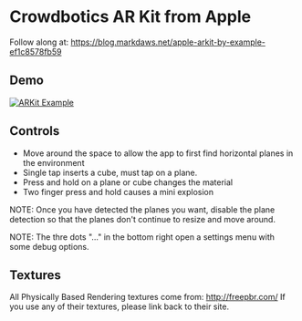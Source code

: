 # Crowdbotics AR Kit from Apple
Follow along at: https://blog.markdaws.net/apple-arkit-by-example-ef1c8578fb59

## Demo
[![ARKit Example](https://img.youtube.com/vi/rNFQl7I4T6Y/0.jpg)](https://www.youtube.com/watch?v=rNFQl7I4T6Y)

## Controls
 - Move around the space to allow the app to first find horizontal planes in the environment
 - Single tap inserts a cube, must tap on a plane.
 - Press and hold on a plane or cube changes the material
 - Two finger press and hold causes a mini explosion

NOTE: Once you have detected the planes you want, disable the plane detection so that the planes don't continue to resize and move around.

NOTE: The thre dots "..." in the bottom right open a settings menu with some debug options.


## Textures
All Physically Based Rendering textures come from: http://freepbr.com/ If you use any of their textures, please link back to their site.
